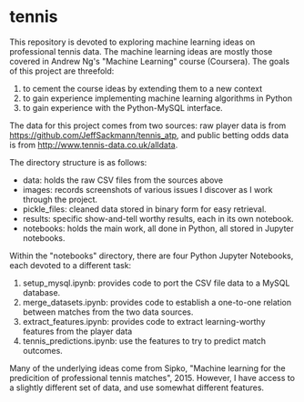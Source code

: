 # tennis

This repository is devoted to exploring machine learning ideas on professional tennis data.  The machine learning ideas are mostly those covered in Andrew Ng's "Machine Learning" course (Coursera).  The goals of this project are threefold:

1.  to cement the course ideas by extending them to a new context
2.  to gain experience implementing machine learning algorithms in Python
3.  to gain experience with the Python-MySQL interface.  

The data for this project comes from two sources:  raw player data is from https://github.com/JeffSackmann/tennis_atp, and public betting odds data is from http://www.tennis-data.co.uk/alldata.  

The directory structure is as follows:

*  data:  holds the raw CSV files from the sources above
*  images:  records screenshots of various issues I discover as I work through the project.
*  pickle_files:  cleaned data stored in binary form for easy retrieval.
*  results:  specific show-and-tell worthy results, each in its own notebook.
*  notebooks:  holds the main work, all done in Python, all stored in Jupyter notebooks.

Within the "notebooks" directory, there are four Python Jupyter Notebooks, each devoted to a different task:

1.  setup_mysql.ipynb:  provides code to port the CSV file data to a MySQL database.
2.  merge_datasets.ipynb:  provides code to establish a one-to-one relation between matches from the two data sources.  
3.  extract_features.ipynb:  provides code to extract learning-worthy features from the player data
4.  tennis_predictions.ipynb:  use the features to try to predict match outcomes.

Many of the underlying ideas come from Sipko, "Machine learning for the predicition of professional tennis matches", 2015.  However, I have access to a slightly different set of data, and use somewhat different features.    
